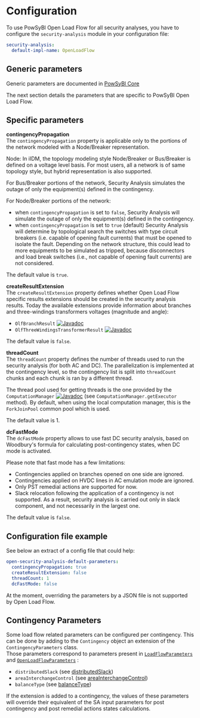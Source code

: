 # Configuration

To use PowSyBl Open Load Flow for all security analyses, you have to configure the `security-analysis` module in your configuration file:
```yaml
security-analysis:
  default-impl-name: OpenLoadFlow
```

## Generic parameters

Generic parameters are documented in [PowSyBl Core](inv:powsyblcore:*:*#simulation/security/configuration)

The next section details the parameters that are specific to PowSyBl Open Load Flow.

## Specific parameters

**contingencyPropagation**  
The `contingencyPropagation` property is applicable only to the portions of the network modeled with a Node/Breaker representation.

Node: In iIDM, the topology modeling style Node/Breaker or Bus/Breaker is defined on a voltage level basis.
For most users, all a network is of same topology style, but hybrid representation is also supported.

For Bus/Breaker portions of the network, Security Analysis simulates the outage of only the equipment(s) defined in the contingency.

For Node/Breaker portions of the network:
- when `contingencyPropagation` is set to `false`, Security Analysis will simulate the outage of only the equipment(s) defined in the contingency.
- when `contingencyPropagation` is set to `true` (default) Security Analysis will determine by topological search the switches with type circuit breakers
(i.e. capable of opening fault currents) that must be opened to isolate the fault. Depending on the network structure,
this could lead to more equipments to be simulated as tripped, because disconnectors and load break switches
(i.e., not capable of opening fault currents) are not considered.

The default value is `true`.

**createResultExtension**  
The `createResultExtension` property defines whether Open Load Flow specific results extensions should be created
in the security analysis results. Today the available extensions provide information about branches and three-windings
transformers voltages (magnitude and angle):
- `OlfBranchResult` [![Javadoc](https://img.shields.io/badge/-javadoc-blue.svg)](https://javadoc.io/doc/com.powsybl/powsybl-open-loadflow/latest/com/powsybl/openloadflow/network/impl/OlfBranchResult.html)
- `OlfThreeWindingsTransformerResult` [![Javadoc](https://img.shields.io/badge/-javadoc-blue.svg)](https://javadoc.io/doc/com.powsybl/powsybl-open-loadflow/latest/com/powsybl/openloadflow/network/impl/OlfThreeWindingsTransformerResult.html)

The default value is `false`.

**threadCount**  
The `threadCount` property defines the number of threads used to run the security analysis (for both AC and DC). 
The parallelization is implemented at the contingency level, so the contingency list is split into `threadCount` chunks
and each chunk is ran by a different thread. 

The thread pool used for getting threads is the one provided by the `ComputationManager` [![Javadoc](https://img.shields.io/badge/-javadoc-blue.svg)](https://javadoc.io/doc/com.powsybl/powsybl-core/latest/com/powsybl/computation/ComputationManager.html) 
(see `ComputationManager.getExecutor` method). By default, when using the local computation manager, this is the `ForkJoinPool` common pool which is used.

The default value is 1.

**dcFastMode**  
The `dcFastMode` property allows to use fast DC security analysis, based on Woodbury's formula for calculating post-contingency states, 
when DC mode is activated.

Please note that fast mode has a few limitations:
- Contingencies applied on branches opened on one side are ignored.
- Contingencies applied on HVDC lines in AC emulation mode are ignored.
- Only PST remedial actions are supported for now.
- Slack relocation following the application of a contingency is not supported. 
As a result, security analysis is carried out only in slack component, and not necessarily in the largest one.

The default value is `false`.

## Configuration file example
See below an extract of a config file that could help:

```yaml
open-security-analysis-default-parameters:
  contingencyPropagation: true
  createResultExtension: false
  threadCount: 1
  dcFastMode: false
```

At the moment, overriding the parameters by a JSON file is not supported by Open Load Flow.

## Contingency Parameters

Some load flow related parameters can be configured per contingency. This can be done by adding to the `Contingency` object an extension of the `ContingencyParameters` class.  
Those parameters correspond to parameters present in [`LoadFlowParameters`](inv:powsyblcore:*:*#simulation/loadflow/configuration) and [`OpenLoadFlowParameters`](../loadflow/parameters.md#specific-parameters) :

- `distributedSlack` (see [distributedSlack](inv:powsyblcore:*:*#simulation/loadflow/configuration))
- `areaInterchangeControl` (see [areaInterchangeControl](../loadflow/parameters.md#specific-parameters))
- `balanceType` (see [balanceType](inv:powsyblcore:*:*#simulation/loadflow/configuration))

If the extension is added to a contingency, the values of these parameters will override their equivalent of the SA input parameters for post contingency and post remedial actions states calculations.
